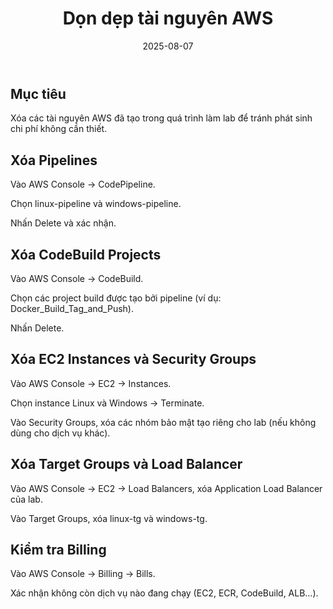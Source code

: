﻿---
title : "Dọn dẹp tài nguyên AWS"
date: 2025-08-07
weight : 9 
chapter : false
pre : " <b> 9. </b> "
---
## Mục tiêu
Xóa các tài nguyên AWS đã tạo trong quá trình làm lab để tránh phát sinh chi phí không cần thiết.

## Xóa Pipelines

Vào AWS Console → CodePipeline.

Chọn linux-pipeline và windows-pipeline.

Nhấn Delete và xác nhận.

##  Xóa CodeBuild Projects

Vào AWS Console → CodeBuild.

Chọn các project build được tạo bởi pipeline (ví dụ: Docker_Build_Tag_and_Push).

Nhấn Delete.

## Xóa EC2 Instances và Security Groups 

Vào AWS Console → EC2 → Instances.

Chọn instance Linux và Windows → Terminate.

Vào Security Groups, xóa các nhóm bảo mật tạo riêng cho lab (nếu không dùng cho dịch vụ khác).

## Xóa Target Groups và Load Balancer

Vào AWS Console → EC2 → Load Balancers, xóa Application Load Balancer của lab.

Vào Target Groups, xóa linux-tg và windows-tg.

## Kiểm tra Billing

Vào AWS Console → Billing → Bills.

Xác nhận không còn dịch vụ nào đang chạy (EC2, ECR, CodeBuild, ALB…).